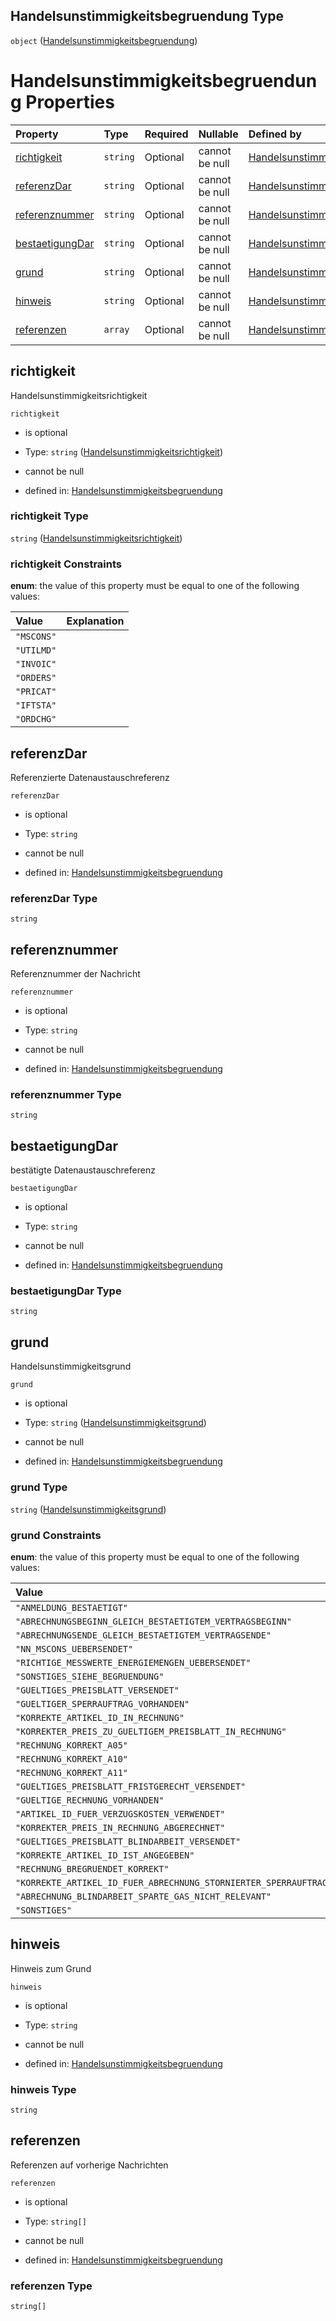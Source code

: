## Handelsunstimmigkeitsbegruendung Type

`object` ([Handelsunstimmigkeitsbegruendung](handelsunstimmigkeitsbegruendung.md))

# Handelsunstimmigkeitsbegruendung Properties

| Property                            | Type     | Required | Nullable       | Defined by                                                                                                                                                                                                                                                    |
| :---------------------------------- | :------- | :------- | :------------- | :------------------------------------------------------------------------------------------------------------------------------------------------------------------------------------------------------------------------------------------------------------ |
| [richtigkeit](#richtigkeit)         | `string` | Optional | cannot be null | [Handelsunstimmigkeitsbegruendung](handelsunstimmigkeitsrichtigkeit.md "https://raw.githubusercontent.com/conuti-gmbh/bo4e-schema/master/schemas/v1/enum/Handelsunstimmigkeitsrichtigkeit.schema.json#/properties/richtigkeit")                               |
| [referenzDar](#referenzdar)         | `string` | Optional | cannot be null | [Handelsunstimmigkeitsbegruendung](handelsunstimmigkeitsbegruendung-properties-referenzdar.md "https://raw.githubusercontent.com/conuti-gmbh/bo4e-schema/master/schemas/v1/com/Handelsunstimmigkeitsbegruendung.schema.json#/properties/referenzDar")         |
| [referenznummer](#referenznummer)   | `string` | Optional | cannot be null | [Handelsunstimmigkeitsbegruendung](handelsunstimmigkeitsbegruendung-properties-referenznummer.md "https://raw.githubusercontent.com/conuti-gmbh/bo4e-schema/master/schemas/v1/com/Handelsunstimmigkeitsbegruendung.schema.json#/properties/referenznummer")   |
| [bestaetigungDar](#bestaetigungdar) | `string` | Optional | cannot be null | [Handelsunstimmigkeitsbegruendung](handelsunstimmigkeitsbegruendung-properties-bestaetigungdar.md "https://raw.githubusercontent.com/conuti-gmbh/bo4e-schema/master/schemas/v1/com/Handelsunstimmigkeitsbegruendung.schema.json#/properties/bestaetigungDar") |
| [grund](#grund)                     | `string` | Optional | cannot be null | [Handelsunstimmigkeitsbegruendung](handelsunstimmigkeitsgrund.md "https://raw.githubusercontent.com/conuti-gmbh/bo4e-schema/master/schemas/v1/enum/Handelsunstimmigkeitsgrund.schema.json#/properties/grund")                                                 |
| [hinweis](#hinweis)                 | `string` | Optional | cannot be null | [Handelsunstimmigkeitsbegruendung](handelsunstimmigkeitsbegruendung-properties-hinweis.md "https://raw.githubusercontent.com/conuti-gmbh/bo4e-schema/master/schemas/v1/com/Handelsunstimmigkeitsbegruendung.schema.json#/properties/hinweis")                 |
| [referenzen](#referenzen)           | `array`  | Optional | cannot be null | [Handelsunstimmigkeitsbegruendung](handelsunstimmigkeitsbegruendung-properties-referenzen.md "https://raw.githubusercontent.com/conuti-gmbh/bo4e-schema/master/schemas/v1/com/Handelsunstimmigkeitsbegruendung.schema.json#/properties/referenzen")           |

## richtigkeit

Handelsunstimmigkeitsrichtigkeit

`richtigkeit`

*   is optional

*   Type: `string` ([Handelsunstimmigkeitsrichtigkeit](handelsunstimmigkeitsrichtigkeit.md))

*   cannot be null

*   defined in: [Handelsunstimmigkeitsbegruendung](handelsunstimmigkeitsrichtigkeit.md "https://raw.githubusercontent.com/conuti-gmbh/bo4e-schema/master/schemas/v1/enum/Handelsunstimmigkeitsrichtigkeit.schema.json#/properties/richtigkeit")

### richtigkeit Type

`string` ([Handelsunstimmigkeitsrichtigkeit](handelsunstimmigkeitsrichtigkeit.md))

### richtigkeit Constraints

**enum**: the value of this property must be equal to one of the following values:

| Value      | Explanation |
| :--------- | :---------- |
| `"MSCONS"` |             |
| `"UTILMD"` |             |
| `"INVOIC"` |             |
| `"ORDERS"` |             |
| `"PRICAT"` |             |
| `"IFTSTA"` |             |
| `"ORDCHG"` |             |

## referenzDar

Referenzierte Datenaustauschreferenz

`referenzDar`

*   is optional

*   Type: `string`

*   cannot be null

*   defined in: [Handelsunstimmigkeitsbegruendung](handelsunstimmigkeitsbegruendung-properties-referenzdar.md "https://raw.githubusercontent.com/conuti-gmbh/bo4e-schema/master/schemas/v1/com/Handelsunstimmigkeitsbegruendung.schema.json#/properties/referenzDar")

### referenzDar Type

`string`

## referenznummer

Referenznummer der Nachricht

`referenznummer`

*   is optional

*   Type: `string`

*   cannot be null

*   defined in: [Handelsunstimmigkeitsbegruendung](handelsunstimmigkeitsbegruendung-properties-referenznummer.md "https://raw.githubusercontent.com/conuti-gmbh/bo4e-schema/master/schemas/v1/com/Handelsunstimmigkeitsbegruendung.schema.json#/properties/referenznummer")

### referenznummer Type

`string`

## bestaetigungDar

bestätigte Datenaustauschreferenz

`bestaetigungDar`

*   is optional

*   Type: `string`

*   cannot be null

*   defined in: [Handelsunstimmigkeitsbegruendung](handelsunstimmigkeitsbegruendung-properties-bestaetigungdar.md "https://raw.githubusercontent.com/conuti-gmbh/bo4e-schema/master/schemas/v1/com/Handelsunstimmigkeitsbegruendung.schema.json#/properties/bestaetigungDar")

### bestaetigungDar Type

`string`

## grund

Handelsunstimmigkeitsgrund

`grund`

*   is optional

*   Type: `string` ([Handelsunstimmigkeitsgrund](handelsunstimmigkeitsgrund.md))

*   cannot be null

*   defined in: [Handelsunstimmigkeitsbegruendung](handelsunstimmigkeitsgrund.md "https://raw.githubusercontent.com/conuti-gmbh/bo4e-schema/master/schemas/v1/enum/Handelsunstimmigkeitsgrund.schema.json#/properties/grund")

### grund Type

`string` ([Handelsunstimmigkeitsgrund](handelsunstimmigkeitsgrund.md))

### grund Constraints

**enum**: the value of this property must be equal to one of the following values:

| Value                                                                      | Explanation |
| :------------------------------------------------------------------------- | :---------- |
| `"ANMELDUNG_BESTAETIGT"`                                                   |             |
| `"ABRECHNUNGSBEGINN_GLEICH_BESTAETIGTEM_VERTRAGSBEGINN"`                   |             |
| `"ABRECHNUNGSENDE_GLEICH_BESTAETIGTEM_VERTRAGSENDE"`                       |             |
| `"NN_MSCONS_UEBERSENDET"`                                                  |             |
| `"RICHTIGE_MESSWERTE_ENERGIEMENGEN_UEBERSENDET"`                           |             |
| `"SONSTIGES_SIEHE_BEGRUENDUNG"`                                            |             |
| `"GUELTIGES_PREISBLATT_VERSENDET"`                                         |             |
| `"GUELTIGER_SPERRAUFTRAG_VORHANDEN"`                                       |             |
| `"KORREKTE_ARTIKEL_ID_IN_RECHNUNG"`                                        |             |
| `"KORREKTER_PREIS_ZU_GUELTIGEM_PREISBLATT_IN_RECHNUNG"`                    |             |
| `"RECHNUNG_KORREKT_A05"`                                                   |             |
| `"RECHNUNG_KORREKT_A10"`                                                   |             |
| `"RECHNUNG_KORREKT_A11"`                                                   |             |
| `"GUELTIGES_PREISBLATT_FRISTGERECHT_VERSENDET"`                            |             |
| `"GUELTIGE_RECHNUNG_VORHANDEN"`                                            |             |
| `"ARTIKEL_ID_FUER_VERZUGSKOSTEN_VERWENDET"`                                |             |
| `"KORREKTER_PREIS_IN_RECHNUNG_ABGERECHNET"`                                |             |
| `"GUELTIGES_PREISBLATT_BLINDARBEIT_VERSENDET"`                             |             |
| `"KORREKTE_ARTIKEL_ID_IST_ANGEGEBEN"`                                      |             |
| `"RECHNUNG_BREGRUENDET_KORREKT"`                                           |             |
| `"KORREKTE_ARTIKEL_ID_FUER_ABRECHNUNG_STORNIERTER_SPERRAUFTRAG_ANGEGEBEN"` |             |
| `"ABRECHNUNG_BLINDARBEIT_SPARTE_GAS_NICHT_RELEVANT"`                       |             |
| `"SONSTIGES"`                                                              |             |

## hinweis

Hinweis zum Grund

`hinweis`

*   is optional

*   Type: `string`

*   cannot be null

*   defined in: [Handelsunstimmigkeitsbegruendung](handelsunstimmigkeitsbegruendung-properties-hinweis.md "https://raw.githubusercontent.com/conuti-gmbh/bo4e-schema/master/schemas/v1/com/Handelsunstimmigkeitsbegruendung.schema.json#/properties/hinweis")

### hinweis Type

`string`

## referenzen

Referenzen auf vorherige Nachrichten

`referenzen`

*   is optional

*   Type: `string[]`

*   cannot be null

*   defined in: [Handelsunstimmigkeitsbegruendung](handelsunstimmigkeitsbegruendung-properties-referenzen.md "https://raw.githubusercontent.com/conuti-gmbh/bo4e-schema/master/schemas/v1/com/Handelsunstimmigkeitsbegruendung.schema.json#/properties/referenzen")

### referenzen Type

`string[]`

